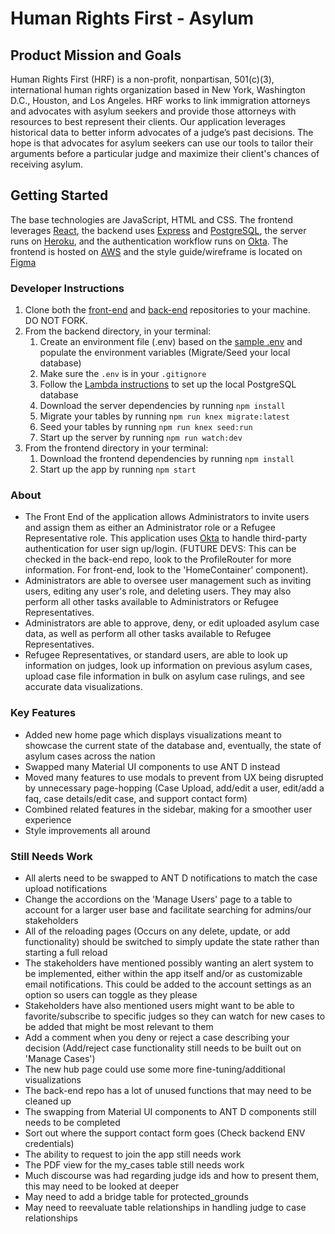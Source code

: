 # Human Rights First - Asylum

## Product Mission and Goals

Human Rights First (HRF) is a non-profit, nonpartisan, 501(c)(3), international human rights organization based in New York, Washington D.C., Houston, and Los Angeles. HRF works to link immigration attorneys and advocates with asylum seekers and provide those attorneys with resources to best represent their clients. Our application leverages historical data to better inform advocates of a judge’s past decisions. The hope is that advocates for asylum seekers can use our tools to tailor their arguments before a particular judge and maximize their client's chances of receiving asylum.

## Getting Started
The base technologies are JavaScript, HTML and CSS. The frontend leverages [React](https://reactjs.org/), the backend uses [Express](https://expressjs.com/) and [PostgreSQL](https://www.postgresql.org/), the server runs on [Heroku](heroku.com), and the authentication workflow runs on [Okta](https://developer.okta.com/okta-sdk-nodejs/jsdocs/). The frontend is hosted on [AWS](https://aws.amazon.com/) and the style guide/wireframe is located on [Figma](https://www.figma.com/file/V2XbE5rpvqrNLOXs3m82k8/HRF-Asylum-Labs34-A)

### Developer Instructions
1. Clone both the [front-end](https://github.com/Lambda-School-Labs/human-rights-first-asylum-fe-a) and [back-end](https://github.com/Lambda-School-Labs/human-rights-first-asylum-be-a) repositories to your machine. DO NOT FORK.
1. From the backend directory, in your terminal:
    1. Create an environment file (.env) based on the [sample .env](https://github.com/Lambda-School-Labs/human-rights-first-asylum-fe-a/blob/main/.env.sample) and populate the environment variables (Migrate/Seed your local database)
    1. Make sure the `.env` is in your `.gitignore`
    1. Follow the [Lambda instructions](https://docs.labs.lambdaschool.com/api/#setup-postgres) to set up the local PostgreSQL database
    1. Download the server dependencies by running `npm install`
    1. Migrate your tables by running `npm run knex migrate:latest`
    1. Seed your tables by running `npm run knex seed:run`
    1. Start up the server by running `npm run watch:dev`
1. From the frontend directory in your terminal:
    1. Download the frontend dependencies by running `npm install`
    1. Start up the app by running `npm start`

### About

- The Front End of the application allows Administrators to invite users and assign them as either an Administrator role or a Refugee Representative role. This application uses [Okta](https://www.okta.com/) to handle third-party authentication for user sign up/login. (FUTURE DEVS: This can be checked in the back-end repo, look to the ProfileRouter for more information. For front-end, look to the 'HomeContainer' component).
- Administrators are able to oversee user management such as inviting users, editing any user's role, and deleting users. They may also perform all other tasks available to Administrators or Refugee Representatives.
- Administrators are able to approve, deny, or edit uploaded asylum case data, as well as perform all other tasks available to Refugee Representatives.
- Refugee Representatives, or standard users, are able to look up information on judges, look up information on previous asylum cases, upload case file information in bulk on asylum case rulings, and see accurate data visualizations.

### Key Features

- Added new home page which displays visualizations meant to showcase the current state of the database and, eventually, the state of asylum cases across the nation
- Swapped many Material UI components to use ANT D instead
- Moved many features to use modals to prevent from UX being disrupted by unnecessary page-hopping (Case Upload, add/edit a user, edit/add a faq, case details/edit case, and support contact form)
- Combined related features in the sidebar, making for a smoother user experience
- Style improvements all around

### Still Needs Work

- All alerts need to be swapped to ANT D notifications to match the case upload notifications
- Change the accordions on the 'Manage Users' page to a table to account for a larger user base and facilitate searching for admins/our stakeholders
- All of the reloading pages (Occurs on any delete, update, or add functionality) should be switched to simply update the state rather than starting a full reload
- The stakeholders have mentioned possibly wanting an alert system to be implemented, either within the app itself and/or as customizable email notifications. This could be added to the account settings as an option so users can toggle as they please
- Stakeholders have also mentioned users might want to be able to favorite/subscribe to specific judges so they can watch for new cases to be added that might be most relevant to them
- Add a comment when you deny or reject a case describing your decision (Add/reject case functionality still needs to be built out on 'Manage Cases')
- The new hub page could use some more fine-tuning/additional visualizations
- The back-end repo has a lot of unused functions that may need to be cleaned up
- The swapping from Material UI components to ANT D components still needs to be completed
- Sort out where the support contact form goes (Check backend ENV credentials)
- The ability to request to join the app still needs work
- The PDF view for the my_cases table still needs work
- Much discourse was had regarding judge ids and how to present them, this may need to be looked at deeper
- May need to add a bridge table for protected_grounds
- May need to reevaluate table relationships in handling judge to case relationships

